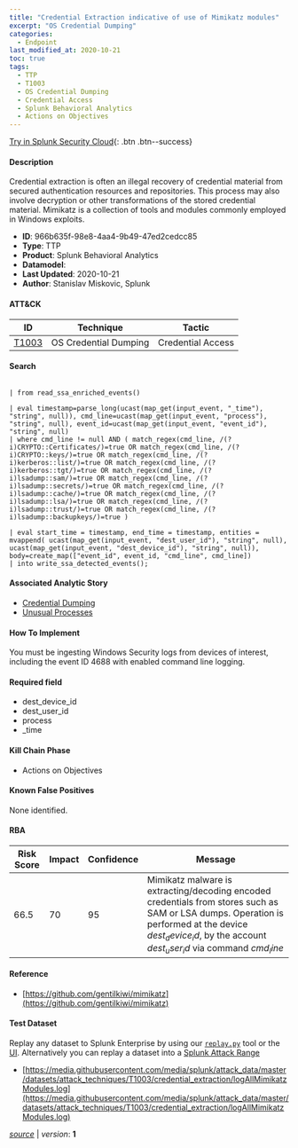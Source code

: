 ```yaml
---
title: "Credential Extraction indicative of use of Mimikatz modules"
excerpt: "OS Credential Dumping"
categories:
  - Endpoint
last_modified_at: 2020-10-21
toc: true
tags:
  - TTP
  - T1003
  - OS Credential Dumping
  - Credential Access
  - Splunk Behavioral Analytics
  - Actions on Objectives
---
```




[Try in Splunk Security Cloud](https://www.splunk.com/en_us/cyber-security.html){: .btn .btn--success}

#### Description

Credential extraction is often an illegal recovery of credential material from secured authentication resources and repositories. This process may also involve decryption or other transformations of the stored credential material. Mimikatz is a collection of tools and modules commonly employed in Windows exploits.

- **ID**: 966b635f-98e8-4aa4-9b49-47ed2cedcc85
- **Type**: TTP
- **Product**: Splunk Behavioral Analytics
- **Datamodel**: 
- **Last Updated**: 2020-10-21
- **Author**: Stanislav Miskovic, Splunk


#### ATT&CK

| ID          | Technique   | Tactic       |
| ----------- | ----------- |--------------|
| [T1003](https://attack.mitre.org/techniques/T1003/) | OS Credential Dumping | Credential Access |


#### Search

```

| from read_ssa_enriched_events()

| eval timestamp=parse_long(ucast(map_get(input_event, "_time"), "string", null)), cmd_line=ucast(map_get(input_event, "process"), "string", null), event_id=ucast(map_get(input_event, "event_id"), "string", null) 
| where cmd_line != null AND ( match_regex(cmd_line, /(?i)CRYPTO::Certificates/)=true OR match_regex(cmd_line, /(?i)CRYPTO::keys/)=true OR match_regex(cmd_line, /(?i)kerberos::list/)=true OR match_regex(cmd_line, /(?i)kerberos::tgt/)=true OR match_regex(cmd_line, /(?i)lsadump::sam/)=true OR match_regex(cmd_line, /(?i)lsadump::secrets/)=true OR match_regex(cmd_line, /(?i)lsadump::cache/)=true OR match_regex(cmd_line, /(?i)lsadump::lsa/)=true OR match_regex(cmd_line, /(?i)lsadump::trust/)=true OR match_regex(cmd_line, /(?i)lsadump::backupkeys/)=true )

| eval start_time = timestamp, end_time = timestamp, entities = mvappend( ucast(map_get(input_event, "dest_user_id"), "string", null), ucast(map_get(input_event, "dest_device_id"), "string", null)), body=create_map(["event_id", event_id, "cmd_line", cmd_line]) 
| into write_ssa_detected_events();
```

#### Associated Analytic Story
* [Credential Dumping](/stories/credential_dumping)
* [Unusual Processes](/stories/unusual_processes)


#### How To Implement
You must be ingesting Windows Security logs from devices of interest, including the event ID 4688 with enabled command line logging.

#### Required field
* dest_device_id
* dest_user_id
* process
* _time


#### Kill Chain Phase
* Actions on Objectives


#### Known False Positives
None identified.



#### RBA

| Risk Score  | Impact      | Confidence   | Message      |
| ----------- | ----------- |--------------|--------------|
| 66.5 | 70 | 95 | Mimikatz malware is extracting/decoding encoded credentials from stores such as SAM or LSA dumps. Operation is performed at the device $dest_device_id$, by the account $dest_user_id$ via command $cmd_line$ |



#### Reference

* [https://github.com/gentilkiwi/mimikatz](https://github.com/gentilkiwi/mimikatz)



#### Test Dataset
Replay any dataset to Splunk Enterprise by using our [`replay.py`](https://github.com/splunk/attack_data#using-replaypy) tool or the [UI](https://github.com/splunk/attack_data#using-ui).
Alternatively you can replay a dataset into a [Splunk Attack Range](https://github.com/splunk/attack_range#replay-dumps-into-attack-range-splunk-server)

* [https://media.githubusercontent.com/media/splunk/attack_data/master/datasets/attack_techniques/T1003/credential_extraction/logAllMimikatzModules.log](https://media.githubusercontent.com/media/splunk/attack_data/master/datasets/attack_techniques/T1003/credential_extraction/logAllMimikatzModules.log)



[*source*](https://github.com/splunk/security_content/tree/develop/detections/endpoint/credential_extraction_indicative_of_use_of_mimikatz_modules.yml) \| *version*: **1**